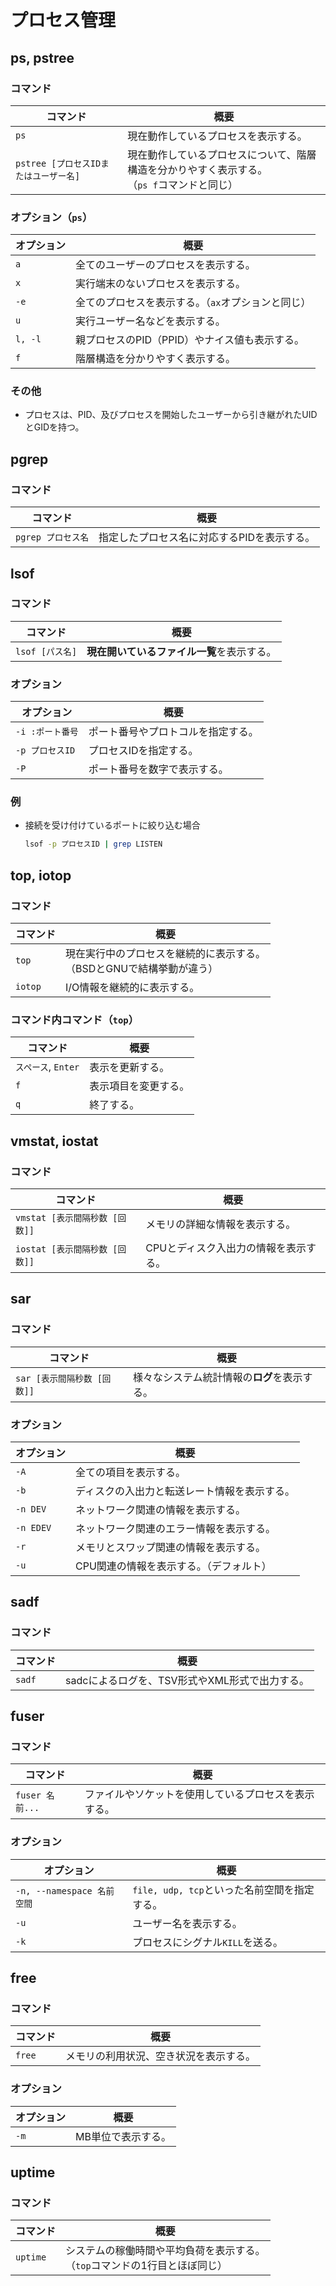 # プロセス管理

## ps, pstree

### コマンド

|コマンド|概要|
|---|---|
|`ps`|現在動作しているプロセスを表示する。|
|`pstree [プロセスIDまたはユーザー名]`|現在動作しているプロセスについて、階層構造を分かりやすく表示する。<br />（`ps f`コマンドと同じ）|

### オプション（`ps`）

| オプション | 概要                                               |
| ---------- | -------------------------------------------------- |
| `a`        | 全てのユーザーのプロセスを表示する。               |
| `x`        | 実行端末のないプロセスを表示する。                 |
| `-e`       | 全てのプロセスを表示する。（`ax`オプションと同じ） |
| `u`        | 実行ユーザー名などを表示する。                     |
| `l, -l`    | 親プロセスのPID（PPID）やナイス値も表示する。      |
| `f`        | 階層構造を分かりやすく表示する。                   |

### その他

- プロセスは、PID、及びプロセスを開始したユーザーから引き継がれたUIDとGIDを持つ。

## pgrep

### コマンド

| コマンド           | 概要                                        |
| ------------------ | ------------------------------------------- |
| `pgrep プロセス名` | 指定したプロセス名に対応するPIDを表示する。 |

## lsof

### コマンド

|コマンド|概要|
|---|---|
|`lsof [パス名]`|**現在開いているファイル一覧**を表示する。|

### オプション

| オプション       | 概要                               |
| ---------------- | ---------------------------------- |
| `-i :ポート番号` | ポート番号やプロトコルを指定する。 |
| `-p プロセスID`  | プロセスIDを指定する。             |
| `-P`             | ポート番号を数字で表示する。       |

### 例

- 接続を受け付けているポートに絞り込む場合

  ```bash
  lsof -p プロセスID | grep LISTEN
  ```

## top, iotop

### コマンド

| コマンド | 概要                                                         |
| -------- | ------------------------------------------------------------ |
| `top`    | 現在実行中のプロセスを継続的に表示する。<br />（BSDとGNUで結構挙動が違う） |
| `iotop`  | I/O情報を継続的に表示する。                                  |

### コマンド内コマンド（`top`）

| コマンド            | 概要                 |
| ------------------- | -------------------- |
| `スペース`, `Enter` | 表示を更新する。     |
| `f`                 | 表示項目を変更する。 |
| `q`                 | 終了する。           |

## vmstat, iostat

### コマンド

| コマンド                       | 概要                                  |
| ------------------------------ | ------------------------------------- |
| `vmstat [表示間隔秒数 [回数]]` | メモリの詳細な情報を表示する。        |
| `iostat [表示間隔秒数 [回数]]` | CPUとディスク入出力の情報を表示する。 |

## sar

### コマンド

| コマンド                    | 概要                                         |
| --------------------------- | -------------------------------------------- |
| `sar [表示間隔秒数 [回数]]` | 様々なシステム統計情報の**ログ**を表示する。 |

### オプション

| オプション | 概要                                         |
| ---------- | -------------------------------------------- |
| `-A`       | 全ての項目を表示する。                       |
| `-b`       | ディスクの入出力と転送レート情報を表示する。 |
| `-n DEV`   | ネットワーク関連の情報を表示する。           |
| `-n EDEV`  | ネットワーク関連のエラー情報を表示する。     |
| `-r`       | メモリとスワップ関連の情報を表示する。       |
| `-u`       | CPU関連の情報を表示する。（デフォルト）      |

## sadf

### コマンド

| コマンド | 概要                                           |
| -------- | ---------------------------------------------- |
| `sadf`   | sadcによるログを、TSV形式やXML形式で出力する。 |

## fuser

### コマンド

|コマンド|概要|
|---|---|
|`fuser 名前...`|ファイルやソケットを使用しているプロセスを表示する。|

### オプション

| オプション                 | 概要                                         |
| -------------------------- | -------------------------------------------- |
| `-n, --namespace 名前空間` | `file, udp, tcp`といった名前空間を指定する。 |
| `-u`                       | ユーザー名を表示する。                       |
| `-k`                       | プロセスにシグナル`KILL`を送る。             |

## free

### コマンド

|コマンド|概要|
|---|---|
|`free`|メモリの利用状況、空き状況を表示する。|

### オプション

|オプション|概要|
|---|---|
|`-m`|MB単位で表示する。|

## uptime

### コマンド

| コマンド | 概要                                                         |
| -------- | ------------------------------------------------------------ |
| `uptime` | システムの稼働時間や平均負荷を表示する。<br />（`top`コマンドの1行目とほぼ同じ） |
